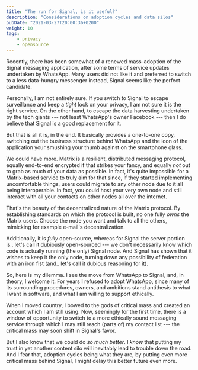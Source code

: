 ```yaml
---
title: "The run for Signal, is it useful?"
description: "Considerations on adoption cycles and data silos"
pubDate: "2021-03-27T20:00:36+0200"
weight: 10
tags: 
    - privacy
    - opensource
---
```


Recently, there has been somewhat of a renewed mass-adoption of the Signal messaging application,
after some terms of service updates undertaken by WhatsApp.
Many users did not like it and preferred to switch to a less data-hungry messenger instead,
Signal seems like the perfect candidate.

Personally, I am not entirely sure.
If you switch to Signal to escape surveillance and keep a *tight* lock on your privacy,
I am not sure it is the right service.
On the other hand, to escape the data harvesting undertaken by the tech giants ---
not least WhatsApp's owner Facebook ---
then I do believe that Signal is a good replacement for it.

But that is all it is, in the end.
It basically provides a one-to-one copy,
switching out the business structure behind WhatsApp and the icon of the application your smushing your thumb against on the smartphone glass.

We could have more.
Matrix is a resilient, distributed messaging protocol, equally end-to-end encrypted if that strikes your fancy,
and equally *not* out to grab as much of your data as possible.
In fact, it's quite impossible for a Matrix-based service to truly aim for that since,
if they started implementing uncomfortable things,
users could migrate to any other node due to it all being interoperable.
In fact, you could host your very own node and still interact with all your contacts on other nodes all over the internet.

That's the beauty of the decentralized nature of the Matrix protocol.
By establishing standards on which the protocol is built, no one fully *owns* the Matrix users.
Choose the node you want and talk to all the others,
mimicking for example e-mail's decentralization.

Additionally, it is *fully* open-source,
whereas for Signal the server portion is..
let's call it dubiously open-sourced ---
we don't necessarily know which code is actually running
(the only) Signal node.
And Signal has shown that it wishes to keep it the only node,
turning down any possibility of federation with an iron fist
(and.. let's call it dubious reasoning for it).

So, here is my dilemma.
I see the move from WhatsApp to Signal,
and, in theory, I welcome it.
For years I refused to adopt WhatsApp,
since many of its surrounding procedures, owners, and ambitions stand antithesis to what I want in software,
and what I am willing to support ethically.

When I moved country,
I bowed to the gods of critical mass and created an account which I am still using.
Now, seemingly for the first time,
there is a window of opportunity to switch to a more ethically sound messaging service
through which I may still reach (parts of) my contact list ---
the critical mass may soon shift in Signal's favor.

But I also know that we could do *so much better*.
I *know* that putting my trust in yet another content silo will inevitably lead to trouble down the road.
And I fear that, adoption cycles being what they are,
by putting even more critical mass behind Signal,
I might delay this better future even more.

